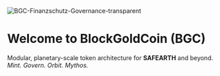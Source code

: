 </head>
<body>
  <div class="welcome-block">
    <img src="https://github.com/user-attachments/assets/2bdd97f8-3985-4e1a-8236-a400c40a35b8" alt="BGC-Finanzschutz-Governance-transparent" />
    <div class="welcome-text">
      <h1>Welcome to <strong>BlockGoldCoin (BGC)</strong></h1>
      <p>
        Modular, planetary-scale token architecture for <strong>SAFEARTH</strong> and beyond.<br />
        <em>Mint. Govern. Orbit. Mythos.</em>
      </p>
    </div>
  </div>
</body>
</html>



<!--
**BlockGoldCoin/BlockGoldCoin** is a ✨ _special_ ✨ repository because its `README.md` (this file) appears on your GitHub profile.

Here are some ideas to get you started:

- 🔭 I’m currently working on ...
- 🌱 I’m currently learning ...
- 👯 I’m looking to collaborate on ...
- 🤔 I’m looking for help with ...
- 💬 Ask me about ...
- 📫 How to reach me: ...
- 😄 Pronouns: ...
- ⚡ Fun fact: ...
-->
